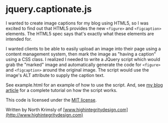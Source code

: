 jquery.captionate.js
====================

I wanted to create image captions for my blog using HTML5, so I was excited to find out that HTML5 provides the new `<figure>` and `<figcaption>` elements. The HTML5 spec says that's exactly what these elements are intended for. 

I wanted clients to be able to easily upload an image into their page using a content management system, then mark the image as "having a caption" using a CSS class. I realized I needed to write a JQuery script which would grab the "marked" image and automatically generate the code for `<figure>` and `<figcaption>` around the original image. The script would use the image's ALT attribute to supply the caption text. 

See example.html for an example of how to use the script. And, see [my blog article](http://www.highintegritydesign.com/blog/articles/image-captions-in-html5-using-figcaption-and-jquery) for a complete tutorial on how the script works. 

This code is licensed under the [MIT license](http://www.opensource.org/licenses/mit-license.php).

Written by North Krimsly of [www.highintegritydesign.com](http://www.highintegritydesign.com)